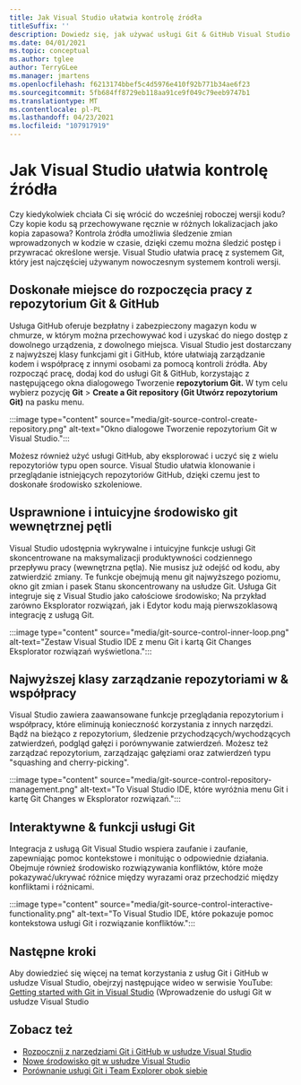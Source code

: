 ```yaml
---
title: Jak Visual Studio ułatwia kontrolę źródła
titleSuffix: ''
description: Dowiedz się, jak używać usługi Git & GitHub Visual Studio celu śledzenia zmian w kodzie i przywracania ich w razie potrzeby.
ms.date: 04/01/2021
ms.topic: conceptual
ms.author: tglee
author: TerryGLee
ms.manager: jmartens
ms.openlocfilehash: f6213174bbef5c4d5976e410f92b771b34ae6f23
ms.sourcegitcommit: 5fb684ff8729eb118aa91ce9f049c79eeb9747b1
ms.translationtype: MT
ms.contentlocale: pl-PL
ms.lasthandoff: 04/23/2021
ms.locfileid: "107917919"
---
```

# <a name="how-visual-studio-makes-source-control-easy"></a>Jak Visual Studio ułatwia kontrolę źródła

Czy kiedykolwiek chciała Ci się wrócić do wcześniej roboczej wersji kodu? Czy kopie kodu są przechowywane ręcznie w różnych lokalizacjach jako kopia zapasowa? Kontrola źródła umożliwia śledzenie zmian wprowadzonych w kodzie w czasie, dzięki czemu można śledzić postęp i przywracać określone wersje. Visual Studio ułatwia pracę z systemem Git, który jest najczęściej używanym nowoczesnym systemem kontroli wersji.

## <a name="a-great-place-to-start-with-git--github"></a>Doskonałe miejsce do rozpoczęcia pracy z repozytorium Git & GitHub

Usługa GitHub oferuje bezpłatny i zabezpieczony magazyn kodu w chmurze, w którym można przechowywać kod i uzyskać do niego dostęp z dowolnego urządzenia, z dowolnego miejsca. Visual Studio jest dostarczany z najwyższej klasy funkcjami git i GitHub, które ułatwiają zarządzanie kodem i współpracę z innymi osobami za pomocą kontroli źródła. Aby rozpocząć pracę, dodaj kod do usługi Git & GitHub, korzystając z następującego okna dialogowego Tworzenie **repozytorium Git.** W tym celu wybierz pozycję **Git**  >  **Create a Git repository (Git Utwórz repozytorium Git)** na pasku menu.

:::image type="content" source="media/git-source-control-create-repository.png" alt-text="Okno dialogowe Tworzenie repozytorium Git w Visual Studio.":::

Możesz również użyć usługi GitHub, aby eksplorować i uczyć się z wielu repozytoriów typu open source. Visual Studio ułatwia klonowanie i przeglądanie istniejących repozytoriów GitHub, dzięki czemu jest to doskonałe środowisko szkoleniowe.

## <a name="streamlined-and-intuitive-inner-loop-git-experience"></a>Usprawnione i intuicyjne środowisko git wewnętrznej pętli

Visual Studio udostępnia wykrywalne i intuicyjne funkcje usługi Git skoncentrowane na maksymalizacji produktywności codziennego przepływu pracy (wewnętrzna pętla). Nie musisz już odejść od kodu, aby zatwierdzić zmiany. Te funkcje obejmują menu git najwyższego poziomu, okno git zmian i pasek Stanu skoncentrowany na usłudze Git. Usługa Git integruje się z Visual Studio jako całościowe środowisko; Na przykład zarówno Eksplorator rozwiązań, jak i Edytor kodu mają pierwszoklasową integrację z usługą Git.

:::image type="content" source="media/git-source-control-inner-loop.png" alt-text="Zestaw Visual Studio IDE z menu Git i kartą Git Changes Eksplorator rozwiązań wyświetlona.":::

## <a name="first-class-repository-management--collaboration"></a>Najwyższej klasy zarządzanie repozytoriami w & współpracy

Visual Studio zawiera zaawansowane funkcje przeglądania repozytorium i współpracy, które eliminują konieczność korzystania z innych narzędzi. Bądź na bieżąco z repozytorium, śledzenie przychodzących/wychodzących zatwierdzeń, podgląd gałęzi i porównywanie zatwierdzeń. Możesz też zarządzać repozytorium, zarządzając gałęziami oraz zatwierdzeń typu "squashing and cherry-picking".

:::image type="content" source="media/git-source-control-repository-management.png" alt-text="To Visual Studio IDE, które wyróżnia menu Git i kartę Git Changes w Eksplorator rozwiązań.":::

## <a name="interactive--smart-git-functionality"></a>Interaktywne & funkcji usługi Git

Integracja z usługą Git Visual Studio wspiera zaufanie i zaufanie, zapewniając pomoc kontekstowe i monitując o odpowiednie działania. Obejmuje również środowisko rozwiązywania konfliktów, które może pokazywać/ukrywać różnice między wyrazami oraz przechodzić między konfliktami i różnicami.

:::image type="content" source="media/git-source-control-interactive-functionality.png" alt-text="To Visual Studio IDE, które pokazuje pomoc kontekstowa usługi Git i rozwiązanie konfliktów.":::

## <a name="next-steps"></a>Następne kroki

Aby dowiedzieć się więcej na temat korzystania z usług Git i GitHub w usłudze Visual Studio, obejrzyj następujące wideo w serwisie YouTube: [Getting started with Git in Visual Studio](https://www.youtube.com/watch?v=GCZ9x3yqkyc&list=PLReL099Y5nRc-zbaFbf0aNcIamBQujOxP) (Wprowadzenie do usługi Git w usłudze Visual Studio

## <a name="see-also"></a>Zobacz też

- [Rozpocznij z narzędziami Git i GitHub w usłudze Visual Studio](/learn/modules/visual-studio-github-push/)
- [Nowe środowisko git w usłudze Visual Studio](git-with-visual-studio.md)
- [Porównanie usługi Git i Team Explorer obok siebie](git-team-explorer-feature-comparison.md)